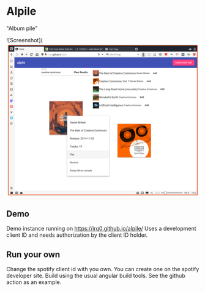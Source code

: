 # Alpile

"Album pile"

![Screenshot](![Alt text](/screenshot.png?raw=true)

## Demo

Demo instance running on https://irq0.github.io/alpile/
Uses a development client ID and needs authorization by the client ID holder.

## Run your own

Change the spotify client id with you own.
You can create one on the spotify developer site.
Build using the usual angular build tools.
See the github action as an example.
